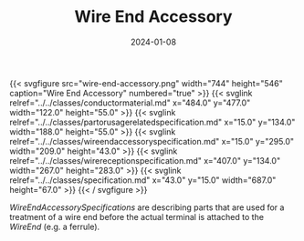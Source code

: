 ﻿---
title: Wire End Accessory
toc: false
type: specs
layout: diagram
date: "2024-01-08"
draft: false
specification: VEC
version: 2.1.0
documentType: "Recommendation"
elementType: Diagram
classes:
  - ConductorMaterial
  - PartOrUsageRelatedSpecification
  - WireEndAccessorySpecification
  - WireReceptionSpecification
  - Specification
menu:
  VEC-2.1.0:    
    parent: component-characteristics
    identifier: component-characteristics/wire-end-accessory
    weight: 1005007 

# Prev/next pager order (if `docs_section_pager` enabled in `params.toml`)
weight: 1005007
---
{{< svgfigure src="wire-end-accessory.png" width="744" height="546" caption="Wire End Accessory" numbered="true" >}}
  {{< svglink relref="../../classes/conductormaterial.md" x="484.0" y="477.0" width="122.0" height="55.0" >}}
  {{< svglink relref="../../classes/partorusagerelatedspecification.md" x="15.0" y="134.0" width="188.0" height="55.0" >}}
  {{< svglink relref="../../classes/wireendaccessoryspecification.md" x="15.0" y="295.0" width="209.0" height="43.0" >}}
  {{< svglink relref="../../classes/wirereceptionspecification.md" x="407.0" y="134.0" width="267.0" height="283.0" >}}
  {{< svglink relref="../../classes/specification.md" x="43.0" y="15.0" width="687.0" height="67.0" >}}
{{< / svgfigure >}}
<p> <i>WireEndAccessorySpecifications </i>are describing parts that are used for a treatment of a wire end before the actual terminal is attached to the <i>WireEnd</i> (e.g. a ferrule).      </p>